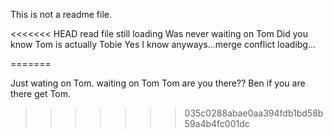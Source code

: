 This is not a readme file.

<<<<<<< HEAD
read file still loading 
Was never waiting on Tom 
Did you know Tom is actually Tobie 
Yes I know anyways...merge conflict loadibg... 

=======

Just wating on Tom.
waiting on Tom 
Tom are you there??
Ben if you are there get Tom.
>>>>>>> 035c0288abae0aa394fdb1bd58b59a4b4fc001dc
